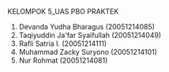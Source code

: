 KELOMPOK 5_UAS PBO PRAKTEK
1. Devanda Yudha Bharagus	(20051214085)
2. Taqiyuddin Ja'far Syaifullah (20051214049)
3. Rafli	 Satria I.	(20051214111)
4. Muhammad Zacky Suryono (20051214101)
5. Nur Rohmat  (20051214081) 
